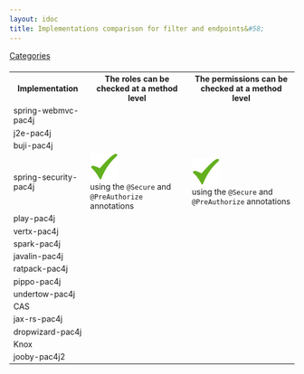 ```yaml
---
layout: idoc
title: Implementations comparison for filter and endpoints&#58;
---
```


[<i class="fa fa-long-arrow-left fa-2x" aria-hidden="true"></i> Categories](./comparison.html)

<style>
    table {
        margin-top: 20px
    }
    table img {
        border: 0
    }
</style>

<table class="centered">
    <tr>
        <th>Implementation</th>
        <th>The roles can be checked at a method level</th>
        <th>The permissions can be checked at a method level</th>
    </tr>
    <tr>
        <td>spring-webmvc-pac4j</td>
        <td></td>
        <td></td>
    </tr>
    <tr>
        <td>j2e-pac4j</td>
        <td></td>
        <td></td>
    </tr>
    <tr>
        <td>buji-pac4j</td>
        <td></td>
        <td></td>
    </tr>
    <tr>
        <td>spring-security-pac4j</td>
        <td><img src="/img/green_check.png" /><br />using the <code class="highlighter-rouge">@Secure</code> and <code class="highlighter-rouge">@PreAuthorize</code> annotations</td>
        <td><img src="/img/green_check.png" /><br />using the <code class="highlighter-rouge">@Secure</code> and <code class="highlighter-rouge">@PreAuthorize</code> annotations</td>
    </tr>
    <tr>
        <td>play-pac4j</td>
        <td></td>
        <td></td>
    </tr>
    <tr>
        <td>vertx-pac4j</td>
        <td></td>
        <td></td>
    </tr>
    <tr>
        <td>spark-pac4j</td>
        <td></td>
        <td></td>
    </tr>
    <tr>
        <td>javalin-pac4j</td>
        <td></td>
        <td></td>
    </tr>
    <tr>
        <td>ratpack-pac4j</td>
        <td></td>
        <td></td>
    </tr>
    <tr>
        <td>pippo-pac4j</td>
        <td></td>
        <td></td>
    </tr>
    <tr>
        <td>undertow-pac4j</td>
        <td></td>
        <td></td>
    </tr>
    <tr>
        <td>CAS</td>
        <td></td>
        <td></td>
    </tr>
    <tr>
        <td>jax-rs-pac4j</td>
        <td></td>
        <td></td>
    </tr>
    <tr>
        <td>dropwizard-pac4j</td>
        <td></td>
        <td></td>
    </tr>
    <tr>
        <td>Knox</td>
        <td></td>
        <td></td>
    </tr>
    <tr>
        <td>jooby-pac4j2</td>
        <td></td>
        <td></td>
    </tr>
</table>

